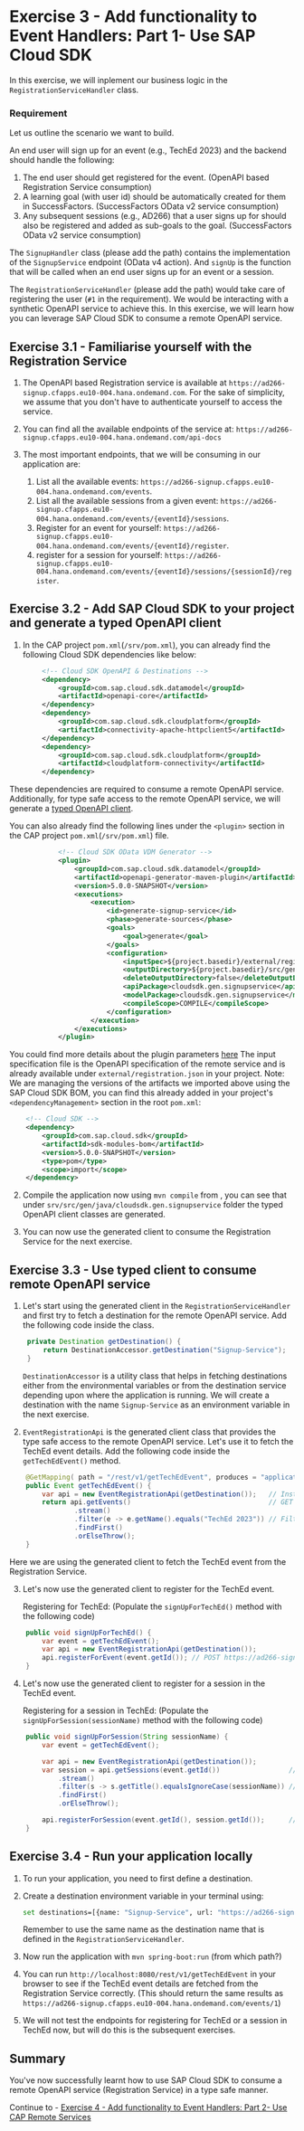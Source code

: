 # Exercise 3 - Add functionality to Event Handlers: Part 1- Use SAP Cloud SDK

In this exercise, we will inplement our business logic in the `RegistrationServiceHandler` class.

### Requirement
Let us outline the scenario we want to build.

An end user will sign up for an event (e.g., TechEd 2023) and the backend should handle the following:
1. The end user should get registered for the event. (OpenAPI based Registration Service consumption)
2. A learning goal (with user id) should be automatically created for them in SuccessFactors. (SuccessFactors OData v2 service consumption)
3. Any subsequent sessions (e.g., AD266) that a user signs up for should also be registered and added as sub-goals to the goal. (SuccessFactors OData v2 service consumption)

The `SignupHandler` class (please add the path) contains the implementation of the `SignupService` endpoint (OData v4 action). And `signUp` is the function that will be called when an end user signs up for an event or a session.

The `RegistrationServiceHandler` (please add the path) would take care of registering the user (`#1` in the requirement). We would be interacting with a synthetic OpenAPI service to achieve this.
In this exercise, we will learn how you can leverage SAP Cloud SDK to consume a remote OpenAPI service.

## Exercise 3.1 - Familiarise yourself with the Registration Service

1. The OpenAPI based Registration service is available at `https://ad266-signup.cfapps.eu10-004.hana.ondemand.com`.
For the sake of simplicity, we assume that you don't have to authenticate yourself to access the service. 

2. You can find all the available endpoints of the service at: `https://ad266-signup.cfapps.eu10-004.hana.ondemand.com/api-docs`

3. The most important endpoints, that we will be consuming in our application are:
   1. List all the available events: `https://ad266-signup.cfapps.eu10-004.hana.ondemand.com/events`.
   2. List all the available sessions from a given event: `https://ad266-signup.cfapps.eu10-004.hana.ondemand.com/events/{eventId}/sessions`.
   3. Register for an event for yourself: `https://ad266-signup.cfapps.eu10-004.hana.ondemand.com/events/{eventId}/register`.
   4. register for a session for yourself: `https://ad266-signup.cfapps.eu10-004.hana.ondemand.com/events/{eventId}/sessions/{sessionId}/register`.

## Exercise 3.2 - Add SAP Cloud SDK to your project and generate a typed OpenAPI client

1. In the CAP project `pom.xml`(`/srv/pom.xml`), you can already find the following Cloud SDK dependencies like below:
```xml
        <!-- Cloud SDK OpenAPI & Destinations -->
        <dependency>
            <groupId>com.sap.cloud.sdk.datamodel</groupId>
            <artifactId>openapi-core</artifactId>
        </dependency>
        <dependency>
            <groupId>com.sap.cloud.sdk.cloudplatform</groupId>
            <artifactId>connectivity-apache-httpclient5</artifactId>
        </dependency>
        <dependency>
            <groupId>com.sap.cloud.sdk.cloudplatform</groupId>
            <artifactId>cloudplatform-connectivity</artifactId>
        </dependency>
```
   These dependencies are required to consume a remote OpenAPI service.
   Additionally, for type safe access to the remote OpenAPI service, we will generate a [typed OpenAPI client](https://sap.github.io/cloud-sdk/docs/java/v5/features/rest/overview).
   
   You can also already find the following lines under the `<plugin>` section in the CAP project `pom.xml`(`/srv/pom.xml`) file.

```xml
            <!-- Cloud SDK OData VDM Generator -->
            <plugin>
                <groupId>com.sap.cloud.sdk.datamodel</groupId>
                <artifactId>openapi-generator-maven-plugin</artifactId>
                <version>5.0.0-SNAPSHOT</version>
                <executions>
                    <execution>
                        <id>generate-signup-service</id>
                        <phase>generate-sources</phase>
                        <goals>
                            <goal>generate</goal>
                        </goals>
                        <configuration>
                            <inputSpec>${project.basedir}/external/registration.json</inputSpec>
                            <outputDirectory>${project.basedir}/src/gen/java</outputDirectory>
                            <deleteOutputDirectory>false</deleteOutputDirectory>
                            <apiPackage>cloudsdk.gen.signupservice</apiPackage>
                            <modelPackage>cloudsdk.gen.signupservice</modelPackage>
                            <compileScope>COMPILE</compileScope>
                        </configuration>
                    </execution>
                </executions>
            </plugin>
```
   
   You could find more details about the plugin parameters [here](https://sap.github.io/cloud-sdk/docs/java/v5/features/rest/generate-rest-client#available-parameters)
   The input specification file is the OpenAPI specification of the remote service and is already available under `external/registration.json` in your project.
  Note: We are managing the versions of the artifacts we imported above using the SAP Cloud SDK BOM, you can find this already added in your project's `<dependencyManagement>` section in the root `pom.xml`:
    
```xml
    <!-- Cloud SDK -->
    <dependency>
        <groupId>com.sap.cloud.sdk</groupId>
        <artifactId>sdk-modules-bom</artifactId>
        <version>5.0.0-SNAPSHOT</version>
        <type>pom</type>
        <scope>import</scope>
    </dependency>
```

2. Compile the application now using `mvn compile` from <please add path>, you can see that under `srv/src/gen/java/cloudsdk.gen.signupservice` folder the typed OpenAPI client classes are generated. 

3. You can now use the generated client to consume the Registration Service for the next exercise.

## Exercise 3.3 - Use typed client to consume remote OpenAPI service

1. Let's start using the generated client in the `RegistrationServiceHandler` and first try to fetch a destination for the remote OpenAPI service.
   Add the following code inside the class. 
   ```java
    private Destination getDestination() {
        return DestinationAccessor.getDestination("Signup-Service");
    }
   ```
   `DestinationAccessor` is a utility class that helps in fetching destinations either from the environmental variables or from the destination service depending upon where the application is running. 
    We will create a destination with the name `Signup-Service` as an environment variable in the next exercise.

2. `EventRegistrationApi` is the generated client class that provides the type safe access to the remote OpenAPI service. Let's use it to fetch the TechEd event details.
   Add the following code inside the `getTechEdEvent()` method.
```java
    @GetMapping( path = "/rest/v1/getTechEdEvent", produces = "application/json")
    public Event getTechEdEvent() {
        var api = new EventRegistrationApi(getDestination());   // Instantiate the generated client with the destination
        return api.getEvents()                                  // GET https://ad266-signup.cfapps.eu10-004.hana.ondemand.com/events
                .stream()
                .filter(e -> e.getName().equals("TechEd 2023")) // Filter by name from client side
                .findFirst()
                .orElseThrow();
    }
```
   Here we are using the generated client to fetch the TechEd event from the Registration Service.

3. Let's now use the generated client to register for the TechEd event.
   
   Registering for TechEd: (Populate the `signUpForTechEd()` method with the following code)
```java
    public void signUpForTechEd() {
        var event = getTechEdEvent();
        var api = new EventRegistrationApi(getDestination());
        api.registerForEvent(event.getId()); // POST https://ad266-signup.cfapps.eu10-004.hana.ondemand.com/events/{eventId}/register
    }   
```

4. Let's now use the generated client to register for a session in the TechEd event.   
   
   Registering for a session in TechEd: (Populate the `signUpForSession(sessionName)` method with the following code)
```java
    public void signUpForSession(String sessionName) {
        var event = getTechEdEvent();

        var api = new EventRegistrationApi(getDestination());
        var session = api.getSessions(event.getId())                 // GET https://ad266-signup.cfapps.eu10-004.hana.ondemand.com/events/{eventId}/sessions
            .stream()
            .filter(s -> s.getTitle().equalsIgnoreCase(sessionName)) // Filter by name from client side
            .findFirst()
            .orElseThrow();

        api.registerForSession(event.getId(), session.getId());      // POST https://ad266-signup.cfapps.eu10-004.hana.ondemand.com/events/{eventId}/sessions/{sessionId}/register
    }
```

## Exercise 3.4 - Run your application locally

1. To run your application, you need to first define a destination.

2. Create a destination environment variable in your terminal using:
    ```bash
    set destinations=[{name: "Signup-Service", url: "https://ad266-signup.cfapps.eu10-004.hana.ondemand.com/"}]
    ```
   Remember to use the same name as the destination name that is defined in the `RegistrationServiceHandler`.

3. Now run the application with `mvn spring-boot:run` (from which path?)

4. You can run `http://localhost:8080/rest/v1/getTechEdEvent` in your browser to see if the TechEd event details are fetched from the Registration Service correctly.
   (This should return the same results as `https://ad266-signup.cfapps.eu10-004.hana.ondemand.com/events/1`)

5. We will not test the endpoints for registering for TechEd or a session in TechEd now, but will do this is the subsequent exercises.

## Summary

You've now successfully learnt how to use SAP Cloud SDK to consume a remote OpenAPI service (Registration Service) in a type safe manner.

Continue to - [Exercise 4 - Add functionality to Event Handlers: Part 2- Use CAP Remote Services](../ex4/README.md)
